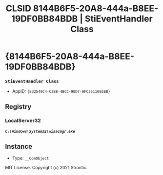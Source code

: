 ﻿---
title: "CLSID 8144B6F5-20A8-444a-B8EE-19DF0BB84BDB | StiEventHandler Class"
excerpt: What is COM-Object CLSID 8144B6F5-20A8-444a-B8EE-19DF0BB84BDB?
---

# {8144B6F5-20A8-444a-B8EE-19DF0BB84BDB}

### `StiEventHandler Class`
* AppID: `{E32549C4-C2B8-4BCC-90D7-0FC3511092BB}`

## Registry


### LocalServer32

##### `C:\Windows\System32\wiaacmgr.exe`

## Instance

* Type: `__ComObject`

MIT License. Copyright (c) 2021 Strontic.


